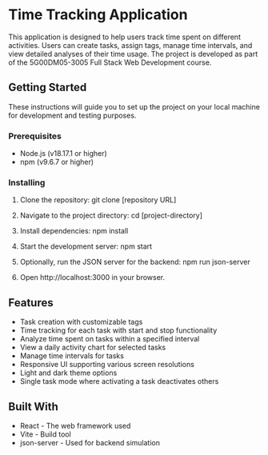 # Time Tracking Application

This application is designed to help users track time spent on different activities. Users can create tasks, assign tags, manage time intervals, and view detailed analyses of their time usage. The project is developed as part of the 5G00DM05-3005 Full Stack Web Development course.

## Getting Started

These instructions will guide you to set up the project on your local machine for development and testing purposes.

### Prerequisites

- Node.js (v18.17.1 or higher)
- npm (v9.6.7 or higher)

### Installing

1. Clone the repository:
git clone [repository URL]

2. Navigate to the project directory:
cd [project-directory]

3. Install dependencies:
npm install

4. Start the development server:
npm start

5. Optionally, run the JSON server for the backend:
npm run json-server

6. Open http://localhost:3000 in your browser.

## Features

- Task creation with customizable tags
- Time tracking for each task with start and stop functionality
- Analyze time spent on tasks within a specified interval
- View a daily activity chart for selected tasks
- Manage time intervals for tasks
- Responsive UI supporting various screen resolutions
- Light and dark theme options
- Single task mode where activating a task deactivates others

## Built With

- React - The web framework used
- Vite - Build tool
- json-server - Used for backend simulation